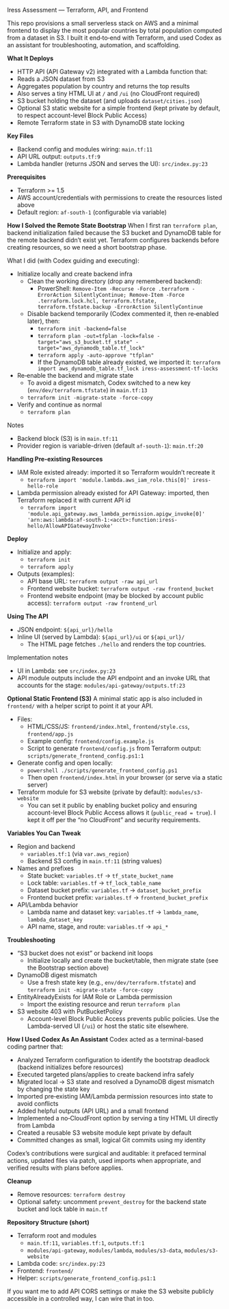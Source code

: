 Iress Assessment — Terraform, API, and Frontend

This repo provisions a small serverless stack on AWS and a minimal frontend to display the most popular countries by total population computed from a dataset in S3. I built it end‑to‑end with Terraform, and used Codex as an assistant for troubleshooting, automation, and scaffolding.

**What It Deploys**
- HTTP API (API Gateway v2) integrated with a Lambda function that:
- Reads a JSON dataset from S3
- Aggregates population by country and returns the top results
- Also serves a tiny HTML UI at `/` and `/ui` (no CloudFront required)
- S3 bucket holding the dataset (and uploads `dataset/cities.json`)
- Optional S3 static website for a simple frontend (kept private by default, to respect account-level Block Public Access)
- Remote Terraform state in S3 with DynamoDB state locking

**Key Files**
- Backend config and modules wiring: `main.tf:11`
- API URL output: `outputs.tf:9`
- Lambda handler (returns JSON and serves the UI): `src/index.py:23`

**Prerequisites**
- Terraform >= 1.5
- AWS account/credentials with permissions to create the resources listed above
- Default region: `af-south-1` (configurable via variable)

**How I Solved the Remote State Bootstrap**
When I first ran `terraform plan`, backend initialization failed because the S3 bucket and DynamoDB table for the remote backend didn’t exist yet. Terraform configures backends before creating resources, so we need a short bootstrap phase.

What I did (with Codex guiding and executing):
- Initialize locally and create backend infra
  - Clean the working directory (drop any remembered backend):
    - PowerShell: `Remove-Item -Recurse -Force .terraform -ErrorAction SilentlyContinue; Remove-Item -Force .terraform.lock.hcl, terraform.tfstate, terraform.tfstate.backup -ErrorAction SilentlyContinue`
  - Disable backend temporarily (Codex commented it, then re‑enabled later), then:
    - `terraform init -backend=false`
    - `terraform plan -out=tfplan -lock=false -target="aws_s3_bucket.tf_state" -target="aws_dynamodb_table.tf_lock"`
    - `terraform apply -auto-approve "tfplan"`
    - If the DynamoDB table already existed, we imported it: `terraform import aws_dynamodb_table.tf_lock iress-assessment-tf-locks`
- Re‑enable the backend and migrate state
  - To avoid a digest mismatch, Codex switched to a new key (`env/dev/terraform.tfstate`) in `main.tf:13`
  - `terraform init -migrate-state -force-copy`
- Verify and continue as normal
  - `terraform plan`

Notes
- Backend block (S3) is in `main.tf:11`
- Provider region is variable-driven (default `af-south-1`): `main.tf:20`

**Handling Pre‑existing Resources**
- IAM Role existed already: imported it so Terraform wouldn’t recreate it
  - `terraform import 'module.lambda.aws_iam_role.this[0]' iress-hello-role`
- Lambda permission already existed for API Gateway: imported, then Terraform replaced it with current API id
  - `terraform import 'module.api_gateway.aws_lambda_permission.apigw_invoke[0]' 'arn:aws:lambda:af-south-1:<acct>:function:iress-hello/AllowAPIGatewayInvoke'`

**Deploy**
- Initialize and apply:
  - `terraform init`
  - `terraform apply`
- Outputs (examples):
  - API base URL: `terraform output -raw api_url`
  - Frontend website bucket: `terraform output -raw frontend_bucket`
  - Frontend website endpoint (may be blocked by account public access): `terraform output -raw frontend_url`

**Using The API**
- JSON endpoint: `${api_url}/hello`
- Inline UI (served by Lambda): `${api_url}/ui` or `${api_url}/`
  - The HTML page fetches `./hello` and renders the top countries.

Implementation notes
- UI in Lambda: see `src/index.py:23`
- API module outputs include the API endpoint and an invoke URL that accounts for the stage: `modules/api-gateway/outputs.tf:23`

**Optional Static Frontend (S3)**
A minimal static app is also included in `frontend/` with a helper script to point it at your API.

- Files:
  - HTML/CSS/JS: `frontend/index.html`, `frontend/style.css`, `frontend/app.js`
  - Example config: `frontend/config.example.js`
  - Script to generate `frontend/config.js` from Terraform output: `scripts/generate_frontend_config.ps1:1`
- Generate config and open locally:
  - `powershell ./scripts/generate_frontend_config.ps1`
  - Then open `frontend/index.html` in your browser (or serve via a static server)
- Terraform module for S3 website (private by default): `modules/s3-website`
  - You can set it public by enabling bucket policy and ensuring account-level Block Public Access allows it (`public_read = true`). I kept it off per the “no CloudFront” and security requirements.

**Variables You Can Tweak**
- Region and backend
  - `variables.tf:1` (via `var.aws_region`)
  - Backend S3 config in `main.tf:11` (string values)
- Names and prefixes
  - State bucket: `variables.tf` → `tf_state_bucket_name`
  - Lock table: `variables.tf` → `tf_lock_table_name`
  - Dataset bucket prefix: `variables.tf` → `dataset_bucket_prefix`
  - Frontend bucket prefix: `variables.tf` → `frontend_bucket_prefix`
- API/Lambda behavior
  - Lambda name and dataset key: `variables.tf` → `lambda_name`, `lambda_dataset_key`
  - API name, stage, and route: `variables.tf` → `api_*`

**Troubleshooting**
- “S3 bucket does not exist” or backend init loops
  - Initialize locally and create the bucket/table, then migrate state (see the Bootstrap section above)
- DynamoDB digest mismatch
  - Use a fresh state key (e.g., `env/dev/terraform.tfstate`) and `terraform init -migrate-state -force-copy`
- EntityAlreadyExists for IAM Role or Lambda permission
  - Import the existing resource and rerun `terraform plan`
- S3 website 403 with PutBucketPolicy
  - Account-level Block Public Access prevents public policies. Use the Lambda-served UI (`/ui`) or host the static site elsewhere.

**How I Used Codex As An Assistant**
Codex acted as a terminal-based coding partner that:
- Analyzed Terraform configuration to identify the bootstrap deadlock (backend initializes before resources)
- Executed targeted plans/applies to create backend infra safely
- Migrated local → S3 state and resolved a DynamoDB digest mismatch by changing the state key
- Imported pre‑existing IAM/Lambda permission resources into state to avoid conflicts
- Added helpful outputs (API URL) and a small frontend
- Implemented a no‑CloudFront option by serving a tiny HTML UI directly from Lambda
- Created a reusable S3 website module kept private by default
- Committed changes as small, logical Git commits using my identity

Codex’s contributions were surgical and auditable: it prefaced terminal actions, updated files via patch, used imports when appropriate, and verified results with plans before applies.

**Cleanup**
- Remove resources: `terraform destroy`
- Optional safety: uncomment `prevent_destroy` for the backend state bucket and lock table in `main.tf`

**Repository Structure (short)**
- Terraform root and modules
  - `main.tf:11`, `variables.tf:1`, `outputs.tf:1`
  - `modules/api-gateway`, `modules/lambda`, `modules/s3-data`, `modules/s3-website`
- Lambda code: `src/index.py:23`
- Frontend: `frontend/`
- Helper: `scripts/generate_frontend_config.ps1:1`

If you want me to add API CORS settings or make the S3 website publicly accessible in a controlled way, I can wire that in too.
